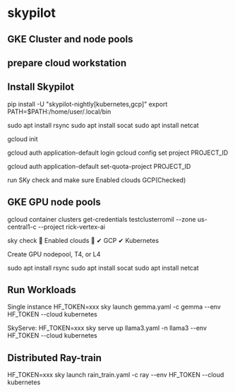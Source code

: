 # skypilot
## GKE Cluster and node pools

## prepare cloud workstation

## Install Skypilot 
pip install -U "skypilot-nightly[kubernetes,gcp]"
export PATH=$PATH:/home/user/.local/bin

sudo apt install rsync
sudo apt install socat
sudo apt install netcat

gcloud init

gcloud auth application-default login
gcloud config set project PROJECT_ID

gcloud auth application-default set-quota-project PROJECT_ID

run SKy check and make sure 
Enabled clouds GCP(Checked)

## GKE GPU node pools

gcloud container clusters get-credentials testclusterromil --zone us-central1-c --project rick-vertex-ai

sky check
🎉 Enabled clouds 🎉
  ✔ GCP
  ✔ Kubernetes

Create GPU nodepool, T4, or L4


sudo apt install rsync
sudo apt install socat
sudo apt install netcat
## Run Workloads
Single instance
HF_TOKEN=xxx sky launch gemma.yaml -c gemma --env HF_TOKEN  --cloud kubernetes

SkyServe:
HF_TOKEN=xxx sky serve up llama3.yaml -n llama3 --env HF_TOKEN --cloud kubernetes

## Distributed Ray-train
HF_TOKEN=xxx sky launch rain_train.yaml -c ray --env HF_TOKEN --cloud kubernetes



